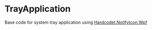 # TrayApplication
Base code for system tray application using [Hardcodet.NotifyIcon.Wpf](http://www.hardcodet.net/wpf-notifyicon)
